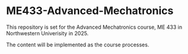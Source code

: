 # ME433-Advanced-Mechatronics
This repository is set for the Advanced Mechatronics course, ME 433 in Northwestern Univerisity in 2025.

The content will be implemented as the course processes.
